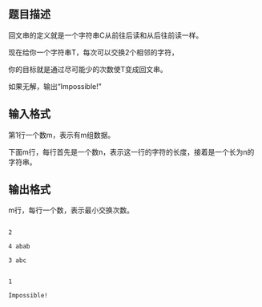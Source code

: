 ## 题目描述

<div>
 回文串的定义就是一个字符串C从前往后读和从后往前读一样。 
</div>
<div>
 现在给你一个字符串T，每次可以交换2个相邻的字符，
</div>
<div>
 你的目标就是通过尽可能少的次数使T变成回文串。 
</div>
<div>
 如果无解，输出“Impossible!”
</div>

## 输入格式

<div>
 第1行一个数m，表示有m组数据。 
</div>
<div>
 下面m行，每行首先是一个数n，表示这一行的字符的长度，接着是一个长为n的字符串。
</div>

## 输出格式

<p>m行，每行一个数，表示最小交换次数。</p>

```input1
2
4 abab
3 abc
```
```output1
1
Impossible!
```

